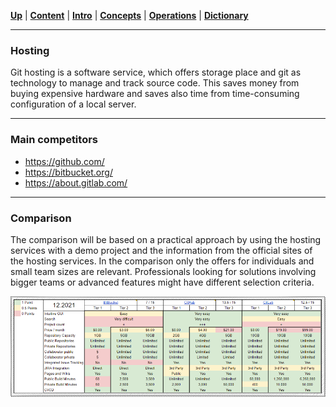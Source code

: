 [**Up**](introduction.md) |
[**Content**](../README.md) |
[**Intro**](../01-Introduction/introduction.md) |
[**Concepts**](../02-Concepts/concepts.md) |
[**Operations**](../03-Operations/operations.md) |
[**Dictionary**](../04-Appendix/dictionary.md)

-------------------------------------------------------------------------------
### Hosting

Git hosting is a software service, which offers storage place and git as 
technology to manage and track source code. This saves money from buying 
expensive hardware and saves also time from time-consuming configuration of 
a local server. 

-------------------------------------------------------------------------------
### Main competitors

- https://github.com/
- https://bitbucket.org/
- https://about.gitlab.com/

-------------------------------------------------------------------------------
### Comparison

The comparison will be based on a practical approach by using the hosting 
services with a demo project and the information from the official sites of 
the hosting services. In the comparison only the offers for individuals and 
small team sizes are relevant. Professionals looking for solutions involving 
bigger teams or advanced features might have different selection criteria.

![Git Hosting Comparison](../Assets/images/git-hosting.png)

